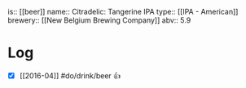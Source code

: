 is:: [[beer]]
name:: Citradelic: Tangerine IPA
type:: [[IPA - American]]
brewery:: [[New Belgium Brewing Company]]
abv:: 5.9

# Log
- [x] [[2016-04]] #do/drink/beer 👍
